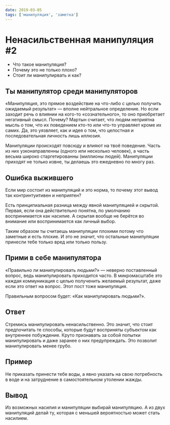 ```yaml
---
date: 2019-03-05
tags: ['манипуляция', 'заметка']
---
```


# Ненасильственная манипуляция #2

- Что такое манипуляция?
- Почему это не только плохо?
- Стоит ли манипулирвать и как?

## Ты манипулятор среди манипуляторов

«Манипуляция, это прямое воздействие на что-либо с целью получить ожидаемый результат» — вполне нейтральное определение. Но если заходит речь о влиянии на кого-то «сознательного», то оно приобретает негативный смысл. Почему?
Мартын считает, что людям неприятна мысль о том, что их поведением кто-то или что-то управляет кроме их самих. Да, это уязвляет, как и идея о том, что целостная и последовательная личность лишь иллюзия.

Манипуляции происходят повсюду и влияют на твоё поведение. Часть из них узконаправленны (одного или несколько человек), а часть весьма широко старгетированны (миллионы людей). Манипуляции приходят не только извне, ты делаешь это ежедневно по многу раз.

## Ошибка выжившего

Если мир состоит из манипуляций и это норма, то почему этот вывод так контринтуитивен и неприятен?

Есть принципиальная разница между явной манипуляцией и скрытой. Первая, если она действительно понятна, по умолчанию воспринимается как насилие. А скрытая вообще не берётся во внимание или воспринимается как личный выбор.

Таким образом ты считаешь манипуляции плохими потому что заметные и есть плохие. И это не значит, что остальные манипуляции принесли тебе только вред или только пользу.

## Прими в себе манипулятора

«Правильно ли манипулировать людьми?» — неверно поставленный вопрос, ведь манипулировать приходится часто. В микромасштабе это каждая коммуникация с целью полученить желаемый результат, даже если это ответ на вопрос. Этот пост тоже манипуляция.

Правильным вопросом будет: «Как манипулировать людьми?».

## Ответ

Стремись манипулировать ненасильственно. Это значит, что стоит предпочитать те способы, которые будут восприняты субъектом как внутреннее побуждение.
Круто признавать за собой попытки манипулировать и даже заранее о них предупреждать. Это позволит манипулировать менее грубо.

## Пример

Не приказать принести тебе воды, а явно указать на свою потребность в воде и на затруднение в самостоятельном утолении жажды.

## Вывод

Из возможных насилия и манипуляции выбирай манипуляцию. А из двух манипуляций делай ту, которая с меньшей вероятностью может стать насилием.
